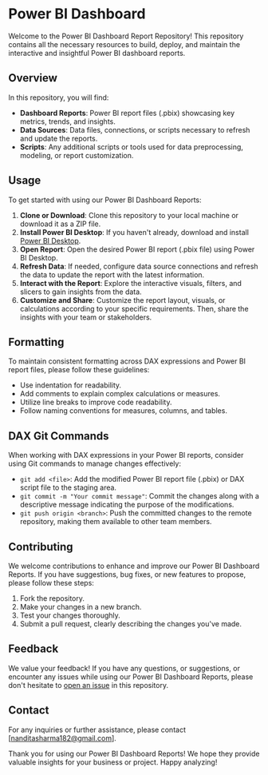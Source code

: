 # Power BI Dashboard 

Welcome to the Power BI Dashboard Report Repository! This repository contains all the necessary resources to build, deploy, and maintain the interactive and insightful Power BI dashboard reports.

## Overview

In this repository, you will find:

- **Dashboard Reports**: Power BI report files (.pbix) showcasing key metrics, trends, and insights.
- **Data Sources**: Data files, connections, or scripts necessary to refresh and update the reports.
- **Scripts**: Any additional scripts or tools used for data preprocessing, modeling, or report customization.

## Usage

To get started with using our Power BI Dashboard Reports:

1. **Clone or Download**: Clone this repository to your local machine or download it as a ZIP file.
2. **Install Power BI Desktop**: If you haven't already, download and install [Power BI Desktop](https://powerbi.microsoft.com/desktop/).
3. **Open Report**: Open the desired Power BI report (.pbix file) using Power BI Desktop.
4. **Refresh Data**: If needed, configure data source connections and refresh the data to update the report with the latest information.
5. **Interact with the Report**: Explore the interactive visuals, filters, and slicers to gain insights from the data.
6. **Customize and Share**: Customize the report layout, visuals, or calculations according to your specific requirements. Then, share the insights with your team or stakeholders.

## Formatting

To maintain consistent formatting across DAX expressions and Power BI report files, please follow these guidelines:

- Use indentation for readability.
- Add comments to explain complex calculations or measures.
- Utilize line breaks to improve code readability.
- Follow naming conventions for measures, columns, and tables.

## DAX Git Commands

When working with DAX expressions in your Power BI reports, consider using Git commands to manage changes effectively:

- `git add <file>`: Add the modified Power BI report file (.pbix) or DAX script file to the staging area.
- `git commit -m "Your commit message"`: Commit the changes along with a descriptive message indicating the purpose of the modifications.
- `git push origin <branch>`: Push the committed changes to the remote repository, making them available to other team members.

## Contributing

We welcome contributions to enhance and improve our Power BI Dashboard Reports. If you have suggestions, bug fixes, or new features to propose, please follow these steps:

1. Fork the repository.
2. Make your changes in a new branch.
3. Test your changes thoroughly.
4. Submit a pull request, clearly describing the changes you've made.

## Feedback

We value your feedback! If you have any questions, or suggestions, or encounter any issues while using our Power BI Dashboard Reports, please don't hesitate to [open an issue](https://github.com/nandita2000/Power-Bi-Dashboards/issues) in this repository.


## Contact

For any inquiries or further assistance, please contact [nanditasharma182@gmail.com].

Thank you for using our Power BI Dashboard Reports! We hope they provide valuable insights for your business or project. Happy analyzing!
